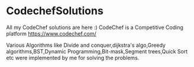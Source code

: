 # CodechefSolutions
All my CodeChef solutions are here :)
CodeChef is a Competitive Coding platform
https://www.codechef.com/

Various Algorithms like Divide and conquer,dijkstra's algo,Greedy algorithms,BST,Dynamic Programming,Bit-mask,Segment trees,Quick Sort etc
were implemented by me  for solving the problems.
